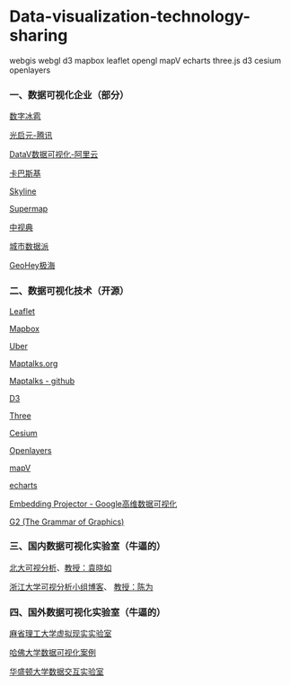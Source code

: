 # Data-visualization-technology-sharing
webgis webgl d3 mapbox leaflet opengl mapV echarts three.js d3 cesium openlayers

### 一、数据可视化企业（部分）

[数字冰雹](http://www.digihail.com/)

[光启元-腾讯](http://www.raykite.com/)

[DataV数据可视化-阿里云](https://data.aliyun.com/visual/datav?spm=5176.8142029.388261.549.OdJONk)

[卡巴斯基](https://2050.earth/)

[Skyline](http://www.skylineglobe.cn/)

[Supermap](https://www.supermap.com/cn/)

[中视典](http://www.vrp3d.com/)

[城市数据派](https://www.udparty.com/)

[GeoHey极海](https://geohey.com/gallery/)

### 二、数据可视化技术（开源）

[Leaflet](http://leafletjs.com/)

[Mapbox](https://www.mapbox.com/maps)

[Uber](http://uber.github.io/deck.gl/#/)

[Maptalks.org](http://www.maptalks.org/)

[Maptalks - github](https://github.com/maptalks)

[D3](https://d3js.org/)

[Three](https://threejs.org/)

[Cesium](https://cesiumjs.org/)

[Openlayers](https://github.com/openlayers/openlayers)

[mapV](http://mapv.baidu.com/examples/)

[echarts](https://github.com/ecomfe/echarts)

[Embedding Projector - Google高维数据可视化](http://projector.tensorflow.org/)

[G2 (The Grammar of Graphics)](https://github.com/antvis/g2)

### 三、国内数据可视化实验室（牛逼的）

[北大可视分析](http://vis.pku.edu.cn/wiki/)、[教授：袁晓如](http://vis.pku.edu.cn/yuanxiaoru/)

[浙江大学可视分析小组博客](http://www.cad.zju.edu.cn/home/vagblog/)、 [教授：陈为](http://www.cad.zju.edu.cn/home/chenwei/index_cn.html)

### 四、国外数据可视化实验室（牛逼的）

[麻省理工大学虚拟现实实验室](http://senseable.mit.edu/)

[哈佛大学数据可视化案例](http://globe.cid.harvard.edu/?mode=productspace3D&id=PT)

[华盛顿大学数据交互实验室](http://idl.cs.washington.edu/)
